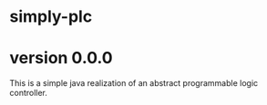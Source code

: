 # simply-plc
# version 0.0.0
This is a simple java realization of an abstract programmable logic controller.